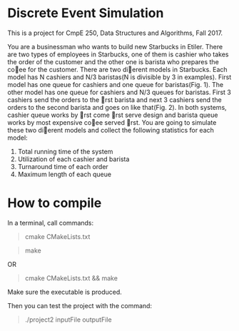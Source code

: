 # Discrete Event Simulation
This is a project for CmpE 250, Data Structures and Algorithms, Fall 2017.

You are a businessman who wants to build new Starbucks in Etiler. There
are two types of employees in Starbucks, one of them is cashier who takes the
order of the customer and the other one is barista who prepares the coee
for the customer.
There are two dierent models in Starbucks. Each model has N cashiers
and N/3 baristas(N is divisible by 3 in examples). First model has one queue
for cashiers and one queue for baristas(Fig. 1). The other model has one
queue for cashiers and N/3 queues for baristas. First 3 cashiers send the
orders to the rst barista and next 3 cashiers send the orders to the second
barista and goes on like that(Fig. 2). In both systems, cashier queue works
by rst come rst serve design and barista queue works by most expensive
coee served rst.
You are going to simulate these two dierent models and collect the following
statistics for each model:
1. Total running time of the system
2. Utilization of each cashier and barista
3. Turnaround time of each order
4. Maximum length of each queue


# How to compile
In a terminal, call commands:

>cmake CMakeLists.txt

>make

OR

>cmake CMakeLists.txt && make

Make sure the executable is produced.

Then you can test the project with the command:

>./project2 inputFile outputFile